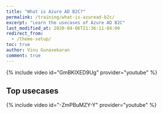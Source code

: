 ```yaml
---
title: "What is Azure AD B2C?"
permalink: /training/what-is-azuread-b2c/
excerpt: "Learn the usecases of Azure AD B2C"
last_modified_at: 2020-04-06T21:36:11-04:00
redirect_from:
  - /theme-setup/
toc: true
author: Vinu Gunasekaran
comment: true
---
```


{% include video id="GmBKlXED9Ug" provider="youtube" %}

## Top usecases

{% include video id="-ZmPBuMZY-Y" provider="youtube" %}